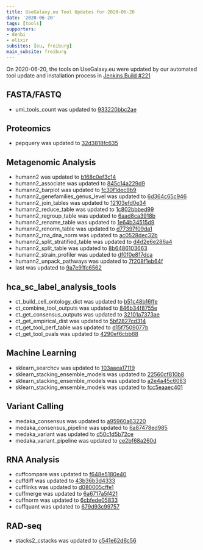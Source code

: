 ```yaml
---
title: UseGalaxy.eu Tool Updates for 2020-06-20
date: '2020-06-20'
tags: [tools]
supporters:
- denbi
- elixir
subsites: [eu, freiburg]
main_subsite: freiburg
---
```


On 2020-06-20, the tools on UseGalaxy.eu were updated by our automated tool update and installation process in [Jenkins Build #221](https://build.galaxyproject.eu/job/usegalaxy-eu/job/install-tools/#221/)


## FASTA/FASTQ

- umi_tools_count was updated to [933220bbc2ae](https://toolshed.g2.bx.psu.edu/view/iuc/umi_tools_count/933220bbc2ae)

## Proteomics

- pepquery was updated to [32d3818fc635](https://toolshed.g2.bx.psu.edu/view/galaxyp/pepquery/32d3818fc635)

## Metagenomic Analysis

- humann2 was updated to [b168c0ef3c14](https://toolshed.g2.bx.psu.edu/view/iuc/humann2/b168c0ef3c14)
- humann2_associate was updated to [845c14a229d9](https://toolshed.g2.bx.psu.edu/view/iuc/humann2_associate/845c14a229d9)
- humann2_barplot was updated to [fc30f1dec9b9](https://toolshed.g2.bx.psu.edu/view/iuc/humann2_barplot/fc30f1dec9b9)
- humann2_genefamilies_genus_level was updated to [6d364c65c946](https://toolshed.g2.bx.psu.edu/view/iuc/humann2_genefamilies_genus_level/6d364c65c946)
- humann2_join_tables was updated to [12103efd0e34](https://toolshed.g2.bx.psu.edu/view/iuc/humann2_join_tables/12103efd0e34)
- humann2_reduce_table was updated to [1c802bbbed99](https://toolshed.g2.bx.psu.edu/view/iuc/humann2_reduce_table/1c802bbbed99)
- humann2_regroup_table was updated to [6aad8ca3918b](https://toolshed.g2.bx.psu.edu/view/iuc/humann2_regroup_table/6aad8ca3918b)
- humann2_rename_table was updated to [1e64b34515d9](https://toolshed.g2.bx.psu.edu/view/iuc/humann2_rename_table/1e64b34515d9)
- humann2_renorm_table was updated to [d77397f09da1](https://toolshed.g2.bx.psu.edu/view/iuc/humann2_renorm_table/d77397f09da1)
- humann2_rna_dna_norm was updated to [ac0528dec32b](https://toolshed.g2.bx.psu.edu/view/iuc/humann2_rna_dna_norm/ac0528dec32b)
- humann2_split_stratified_table was updated to [d4d2e6e286a4](https://toolshed.g2.bx.psu.edu/view/iuc/humann2_split_stratified_table/d4d2e6e286a4)
- humann2_split_table was updated to [8b6486103663](https://toolshed.g2.bx.psu.edu/view/iuc/humann2_split_table/8b6486103663)
- humann2_strain_profiler was updated to [df0f0e817dca](https://toolshed.g2.bx.psu.edu/view/iuc/humann2_strain_profiler/df0f0e817dca)
- humann2_unpack_pathways was updated to [7f208f1eb64f](https://toolshed.g2.bx.psu.edu/view/iuc/humann2_unpack_pathways/7f208f1eb64f)
- last was updated to [9a7e91fc6562](https://toolshed.g2.bx.psu.edu/view/iuc/last/9a7e91fc6562)

## hca_sc_label_analysis_tools

- ct_build_cell_ontology_dict was updated to [b51c48b16ffe](https://toolshed.g2.bx.psu.edu/view/ebi-gxa/ct_build_cell_ontology_dict/b51c48b16ffe)
- ct_combine_tool_outputs was updated to [846b34f8755e](https://toolshed.g2.bx.psu.edu/view/ebi-gxa/ct_combine_tool_outputs/846b34f8755e)
- ct_get_consensus_outputs was updated to [32101a7373ae](https://toolshed.g2.bx.psu.edu/view/ebi-gxa/ct_get_consensus_outputs/32101a7373ae)
- ct_get_empirical_dist was updated to [5bf2827cd314](https://toolshed.g2.bx.psu.edu/view/ebi-gxa/ct_get_empirical_dist/5bf2827cd314)
- ct_get_tool_perf_table was updated to [d15f7509077b](https://toolshed.g2.bx.psu.edu/view/ebi-gxa/ct_get_tool_perf_table/d15f7509077b)
- ct_get_tool_pvals was updated to [4290ef6cbb68](https://toolshed.g2.bx.psu.edu/view/ebi-gxa/ct_get_tool_pvals/4290ef6cbb68)

## Machine Learning

- sklearn_searchcv was updated to [103aaea17119](https://toolshed.g2.bx.psu.edu/view/bgruening/sklearn_searchcv/103aaea17119)
- sklearn_stacking_ensemble_models was updated to [22560cf810b8](https://toolshed.g2.bx.psu.edu/view/bgruening/sklearn_stacking_ensemble_models/22560cf810b8)
- sklearn_stacking_ensemble_models was updated to [a2e4a45c6083](https://toolshed.g2.bx.psu.edu/view/bgruening/sklearn_stacking_ensemble_models/a2e4a45c6083)
- sklearn_stacking_ensemble_models was updated to [fcc5eaaec401](https://toolshed.g2.bx.psu.edu/view/bgruening/sklearn_stacking_ensemble_models/fcc5eaaec401)

## Variant Calling

- medaka_consensus was updated to [a95960a63220](https://toolshed.g2.bx.psu.edu/view/iuc/medaka_consensus/a95960a63220)
- medaka_consensus_pipeline was updated to [6a87478ed985](https://toolshed.g2.bx.psu.edu/view/iuc/medaka_consensus_pipeline/6a87478ed985)
- medaka_variant was updated to [d50c1d5b72ce](https://toolshed.g2.bx.psu.edu/view/iuc/medaka_variant/d50c1d5b72ce)
- medaka_variant_pipeline was updated to [ce2bf68a260d](https://toolshed.g2.bx.psu.edu/view/iuc/medaka_variant_pipeline/ce2bf68a260d)

## RNA Analysis

- cuffcompare was updated to [f648e5180e40](https://toolshed.g2.bx.psu.edu/view/devteam/cuffcompare/f648e5180e40)
- cuffdiff was updated to [43b36b3d4333](https://toolshed.g2.bx.psu.edu/view/devteam/cuffdiff/43b36b3d4333)
- cufflinks was updated to [d080005cffe1](https://toolshed.g2.bx.psu.edu/view/devteam/cufflinks/d080005cffe1)
- cuffmerge was updated to [6a6717a5f421](https://toolshed.g2.bx.psu.edu/view/devteam/cuffmerge/6a6717a5f421)
- cuffnorm was updated to [6cbfede05833](https://toolshed.g2.bx.psu.edu/view/devteam/cuffnorm/6cbfede05833)
- cuffquant was updated to [679d93c99757](https://toolshed.g2.bx.psu.edu/view/devteam/cuffquant/679d93c99757)

## RAD-seq

- stacks2_cstacks was updated to [c541e62d6c56](https://toolshed.g2.bx.psu.edu/view/iuc/stacks2_cstacks/c541e62d6c56)


